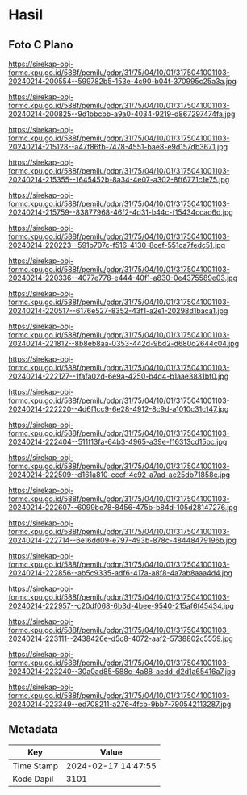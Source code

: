 # Hasil

## Foto C Plano

https://sirekap-obj-formc.kpu.go.id/588f/pemilu/pdpr/31/75/04/10/01/3175041001103-20240214-200554--599782b5-153e-4c90-b04f-370995c25a3a.jpg

https://sirekap-obj-formc.kpu.go.id/588f/pemilu/pdpr/31/75/04/10/01/3175041001103-20240214-200825--9d1bbcbb-a9a0-4034-9219-d867297474fa.jpg

https://sirekap-obj-formc.kpu.go.id/588f/pemilu/pdpr/31/75/04/10/01/3175041001103-20240214-215128--a47f86fb-7478-4551-bae8-e9d157db3671.jpg

https://sirekap-obj-formc.kpu.go.id/588f/pemilu/pdpr/31/75/04/10/01/3175041001103-20240214-215355--1645452b-8a34-4e07-a302-8ff6771c1e75.jpg

https://sirekap-obj-formc.kpu.go.id/588f/pemilu/pdpr/31/75/04/10/01/3175041001103-20240214-215759--83877968-46f2-4d31-b44c-f15434ccad6d.jpg

https://sirekap-obj-formc.kpu.go.id/588f/pemilu/pdpr/31/75/04/10/01/3175041001103-20240214-220223--591b707c-f516-4130-8cef-551ca7fedc51.jpg

https://sirekap-obj-formc.kpu.go.id/588f/pemilu/pdpr/31/75/04/10/01/3175041001103-20240214-220336--4077e778-e444-40f1-a830-0e4375589e03.jpg

https://sirekap-obj-formc.kpu.go.id/588f/pemilu/pdpr/31/75/04/10/01/3175041001103-20240214-220517--6176e527-8352-43f1-a2e1-20298d1baca1.jpg

https://sirekap-obj-formc.kpu.go.id/588f/pemilu/pdpr/31/75/04/10/01/3175041001103-20240214-221812--8b8eb8aa-0353-442d-9bd2-d680d2644c04.jpg

https://sirekap-obj-formc.kpu.go.id/588f/pemilu/pdpr/31/75/04/10/01/3175041001103-20240214-222127--1fafa02d-6e9a-4250-b4d4-b1aae3831bf0.jpg

https://sirekap-obj-formc.kpu.go.id/588f/pemilu/pdpr/31/75/04/10/01/3175041001103-20240214-222220--4d6f1cc9-6e28-4912-8c9d-a1010c31c147.jpg

https://sirekap-obj-formc.kpu.go.id/588f/pemilu/pdpr/31/75/04/10/01/3175041001103-20240214-222404--511f13fa-64b3-4965-a39e-f16313cd15bc.jpg

https://sirekap-obj-formc.kpu.go.id/588f/pemilu/pdpr/31/75/04/10/01/3175041001103-20240214-222509--d161a810-eccf-4c92-a7ad-ac25db71858e.jpg

https://sirekap-obj-formc.kpu.go.id/588f/pemilu/pdpr/31/75/04/10/01/3175041001103-20240214-222607--6099be78-8456-475b-b84d-105d28147276.jpg

https://sirekap-obj-formc.kpu.go.id/588f/pemilu/pdpr/31/75/04/10/01/3175041001103-20240214-222714--6e16dd09-e797-493b-878c-48448479196b.jpg

https://sirekap-obj-formc.kpu.go.id/588f/pemilu/pdpr/31/75/04/10/01/3175041001103-20240214-222856--ab5c9335-adf6-417a-a8f8-4a7ab8aaa4d4.jpg

https://sirekap-obj-formc.kpu.go.id/588f/pemilu/pdpr/31/75/04/10/01/3175041001103-20240214-222957--c20df068-6b3d-4bee-9540-215af6f45434.jpg

https://sirekap-obj-formc.kpu.go.id/588f/pemilu/pdpr/31/75/04/10/01/3175041001103-20240214-223111--2438426e-d5c8-4072-aaf2-5738802c5559.jpg

https://sirekap-obj-formc.kpu.go.id/588f/pemilu/pdpr/31/75/04/10/01/3175041001103-20240214-223240--30a0ad85-588c-4a88-aedd-d2d1a65416a7.jpg

https://sirekap-obj-formc.kpu.go.id/588f/pemilu/pdpr/31/75/04/10/01/3175041001103-20240214-223349--ed708211-a276-4fcb-9bb7-790542113287.jpg


## Metadata

| Key        | Value               |
| ---------- | ------------------- |
| Time Stamp | 2024-02-17 14:47:55 |
| Kode Dapil | 3101                |



